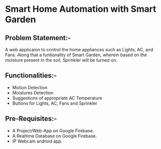 # Smart Home Automation with Smart Garden
## Problem Statement:-
A web applicaion to control the home appliances such as Lights, AC, and Fans. Along that a funtionality of Smart Garden, wherein based on the moisture present in the soil, Sprinkler will be turned on. 

## Functionalities:-
* Motion Detection
* Moistures Detection
* Suggestions of appropriate AC Temperature
* Buttons for Lights, AC, Fans and Sprinkler

## Pre-Requisites:-
- A Project/Web-App on Google Firebase.
-  A Realtime Database on Google Firebase.
-   IP Webcam android app.
